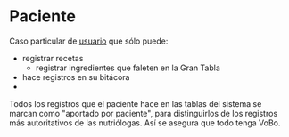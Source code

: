 # Paciente

Caso particular de [usuario](usuario.md) que sólo puede:

- registrar recetas
  - registrar ingredientes que faleten en la Gran Tabla
- hace registros en su bitácora
-

Todos los registros que el paciente hace en las tablas del sistema se
marcan como "aportado por paciente", para distinguirlos de los
registros más autoritativos de las nutriólogas. Así se asegura que
todo tenga VoBo. 
